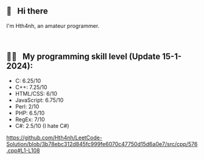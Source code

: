 <!--
**hth4nh/hth4nh** is a ✨ _special_ ✨ repository because its `README.md` (this file) appears on your GitHub profile.

Here are some ideas to get you started:

- 🔭 I’m currently working on ...
- 🌱 I’m currently learning ...
- 👯 I’m looking to collaborate on ...
- 🤔 I’m looking for help with ...
- 💬 Ask me about ...
- 📫 How to reach me: ...
- 😄 Pronouns: ...
- ⚡ Fun fact: ...
-->
## 👋 &nbsp; Hi there
I'm Hth4nh, an amateur programmer.

&nbsp;

## 👨‍💻 &nbsp; My programming skill level (Update 15-1-2024):
 - C: 6.25/10
 - C++: 7.25/10
 - HTML/CSS: 6/10
 - JavaScript: 6.75/10
 - Perl: 2/10
 - PHP: 6.5/10
 - RegEx: 7/10
 - C#: 2.5/10 (I hate C#)

https://github.com/Hth4nh/LeetCode-Solution/blob/3b78ebc312d845fc999fe6070c47750d15d6a0e7/src/cpp/576.cpp#L1-L108
